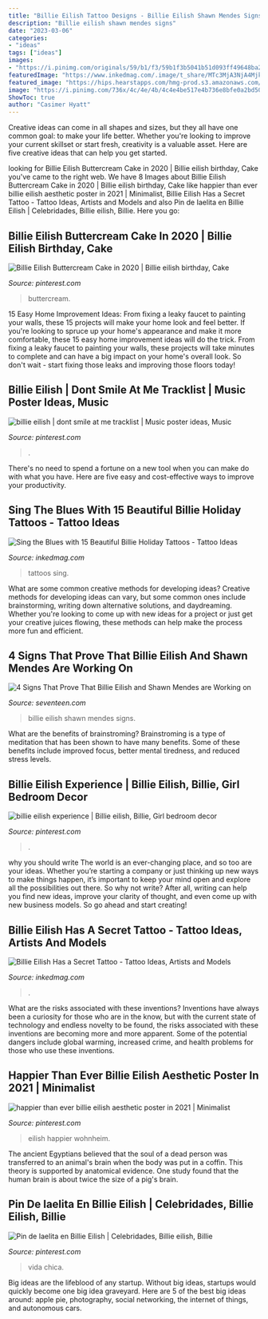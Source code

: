 ```yaml
---
title: "Billie Eilish Tattoo Designs - Billie Eilish Shawn Mendes Signs"
description: "Billie eilish shawn mendes signs"
date: "2023-03-06"
categories:
- "ideas"
tags: ["ideas"]
images:
- "https://i.pinimg.com/originals/59/b1/f3/59b1f3b5041b51d093ff49648ba2694c.jpg"
featuredImage: "https://www.inkedmag.com/.image/t_share/MTc3MjA3NjA4Mjk2MzUxNDgx/billie-eilish.jpg"
featured_image: "https://hips.hearstapps.com/hmg-prod.s3.amazonaws.com/images/shawn-mendes-billie-eilish-collab-signs-1554392304.jpg?crop=1.00xw:1.00xh;0,0&amp;resize=1200:*"
image: "https://i.pinimg.com/736x/4c/4e/4b/4c4e4be517e4b736e8bfe0a2bd50911d.jpg"
ShowToc: true
author: "Casimer Hyatt"
---
```



Creative ideas can come in all shapes and sizes, but they all have one common goal: to make your life better. Whether you're looking to improve your current skillset or start fresh, creativity is a valuable asset. Here are five creative ideas that can help you get started.

	

		
looking for Billie Eilish Buttercream Cake in 2020 | Billie eilish birthday, Cake you've came to the right web. We have 8 Images about Billie Eilish Buttercream Cake in 2020 | Billie eilish birthday, Cake like happier than ever billie eilish aesthetic poster in 2021 | Minimalist, Billie Eilish Has a Secret Tattoo - Tattoo Ideas, Artists and Models and also Pin de Iaelita en Billie Eilish | Celebridades, Billie eilish, Billie. Here you go:
		
    
## Billie Eilish Buttercream Cake In 2020 | Billie Eilish Birthday, Cake

<img loading=lazy src="https://i.pinimg.com/736x/4c/4e/4b/4c4e4be517e4b736e8bfe0a2bd50911d.jpg" onerror="this.onerror=null;this.src='https://tse1.mm.bing.net/th?id=OIP.tSjWCvAZ91Y5oh9oku5stgHaIf&amp;pid=15.1';" alt="Billie Eilish Buttercream Cake in 2020 | Billie eilish birthday, Cake">

_Source: pinterest.com_

>buttercream. 

	

15 Easy Home Improvement Ideas: From fixing a leaky faucet to painting your walls, these 15 projects will make your home look and feel better.
If you're looking to spruce up your home's appearance and make it more comfortable, these 15 easy home improvement ideas will do the trick. From fixing a leaky faucet to painting your walls, these projects will take minutes to complete and can have a big impact on your home's overall look. So don't wait - start fixing those leaks and improving those floors today!

    
## Billie Eilish | Dont Smile At Me Tracklist | Music Poster Ideas, Music

<img loading=lazy src="https://i.pinimg.com/736x/69/e7/1d/69e71d21bc5781e4ab7a8a7db4c07229.jpg" onerror="this.onerror=null;this.src='https://tse1.mm.bing.net/th?id=OIP.nRXVD6vbArV029qaQDx45QHaKX&amp;pid=15.1';" alt="billie eilish | dont smile at me tracklist | Music poster ideas, Music">

_Source: pinterest.com_

>. 

	

There's no need to spend a fortune on a new tool when you can make do with what you have. Here are five easy and cost-effective ways to improve your productivity.

    
## Sing The Blues With 15 Beautiful Billie Holiday Tattoos - Tattoo Ideas

<img loading=lazy src="https://www.inkedmag.com/.image/c_limit%2Ccs_srgb%2Cfl_progressive%2Cq_auto:good%2Cw_700/MTczOTg2MzMzNDMyNDIzNzMx/gx1p8y1.jpg" onerror="this.onerror=null;this.src='https://tse1.mm.bing.net/th?id=OIP.WPT4J5_JWW1EyWnUvzdotgHaHI&amp;pid=15.1';" alt="Sing the Blues with 15 Beautiful Billie Holiday Tattoos - Tattoo Ideas">

_Source: inkedmag.com_

>tattoos sing. 

	

What are some common creative methods for developing ideas?
Creative methods for developing ideas can vary, but some common ones include brainstorming, writing down alternative solutions, and daydreaming. Whether you're looking to come up with new ideas for a project or just get your creative juices flowing, these methods can help make the process more fun and efficient.

    
## 4 Signs That Prove That Billie Eilish And Shawn Mendes Are Working On

<img loading=lazy src="https://hips.hearstapps.com/hmg-prod.s3.amazonaws.com/images/shawn-mendes-billie-eilish-collab-signs-1554392304.jpg?crop=1.00xw:1.00xh;0,0&amp;resize=1200:*" onerror="this.onerror=null;this.src='https://tse4.mm.bing.net/th?id=OIP.FvLAot7bomyLvzAah2AboQHaDt&amp;pid=15.1';" alt="4 Signs That Prove That Billie Eilish and Shawn Mendes are Working on">

_Source: seventeen.com_

>billie eilish shawn mendes signs. 

	

What are the benefits of brainstroming?
Brainstroming is a type of meditation that has been shown to have many benefits. Some of these benefits include improved focus, better mental tiredness, and reduced stress levels.

    
## Billie Eilish Experience | Billie Eilish, Billie, Girl Bedroom Decor

<img loading=lazy src="https://i.pinimg.com/originals/59/b1/f3/59b1f3b5041b51d093ff49648ba2694c.jpg" onerror="this.onerror=null;this.src='https://tse4.mm.bing.net/th?id=OIP.0yM_mgMazkQBDrPvYQpGNAHaHV&amp;pid=15.1';" alt="billie eilish experience | Billie eilish, Billie, Girl bedroom decor">

_Source: pinterest.com_

>. 

	

why you should write
The world is an ever-changing place, and so too are your ideas. Whether you’re starting a company or just thinking up new ways to make things happen, it’s important to keep your mind open and explore all the possibilities out there. So why not write? After all, writing can help you find new ideas, improve your clarity of thought, and even come up with new business models. So go ahead and start creating!

    
## Billie Eilish Has A Secret Tattoo - Tattoo Ideas, Artists And Models

<img loading=lazy src="https://www.inkedmag.com/.image/t_share/MTc3MjA3NjA4Mjk2MzUxNDgx/billie-eilish.jpg" onerror="this.onerror=null;this.src='https://tse3.mm.bing.net/th?id=OIP.BPvlzevniNtzq2csE0yihgHaD4&amp;pid=15.1';" alt="Billie Eilish Has a Secret Tattoo - Tattoo Ideas, Artists and Models">

_Source: inkedmag.com_

>. 

	

What are the risks associated with these inventions?
Inventions have always been a curiosity for those who are in the know, but with the current state of technology and endless novelty to be found, the risks associated with these inventions are becoming more and more apparent. Some of the potential dangers include global warming, increased crime, and health problems for those who use these inventions.

    
## Happier Than Ever Billie Eilish Aesthetic Poster In 2021 | Minimalist

<img loading=lazy src="https://i.pinimg.com/736x/bb/de/66/bbde664630d70c037906cf1b9fa4e435.jpg" onerror="this.onerror=null;this.src='https://tse4.mm.bing.net/th?id=OIP.wkambLm0vH1pc0pmEht_gwHaLH&amp;pid=15.1';" alt="happier than ever billie eilish aesthetic poster in 2021 | Minimalist">

_Source: pinterest.com_

>eilish happier wohnheim. 

	

The ancient Egyptians believed that the soul of a dead person was transferred to an animal's brain when the body was put in a coffin. This theory is supported by anatomical evidence. One study found that the human brain is about twice the size of a pig's brain.

    
## Pin De Iaelita En Billie Eilish | Celebridades, Billie Eilish, Billie

<img loading=lazy src="https://i.pinimg.com/736x/fc/ff/da/fcffda625e68c994a56ee4089a1cef2f.jpg" onerror="this.onerror=null;this.src='https://tse3.mm.bing.net/th?id=OIP.uZApiZtswKYGHpqOG03XqAHaO0&amp;pid=15.1';" alt="Pin de Iaelita en Billie Eilish | Celebridades, Billie eilish, Billie">

_Source: pinterest.com_

>vida chica. 

	

Big ideas are the lifeblood of any startup. Without big ideas, startups would quickly become one big idea graveyard. Here are 5 of the best big ideas around: apple pie, photography, social networking, the internet of things, and autonomous cars.

